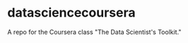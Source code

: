 datasciencecoursera
===================

A repo for the Coursera class "The Data Scientist's Toolkit."
